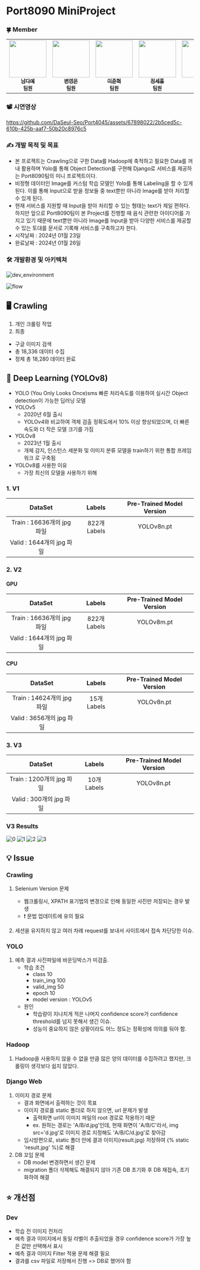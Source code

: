# Port8090 MiniProject

### 🍀 Member

<table>
  <tbody>
    <tr>
      <td align="center"><a href="https://github.com/dayeah512"><img src="https://avatars.githubusercontent.com/u/145834715?v=4" width="100px;" alt=""/><br /><sub><b>남다예</b></sub></a><br /><sub><b>팀원</b></sub><br /></td>
      <td align="center"><a href="https://github.com/byepingu"><img src="https://avatars.githubusercontent.com/u/145783010?v=4" width="100px;" alt=""/><br /><sub><b>변영은</b></sub></a><br /><sub><b>팀원</b></sub><br /></td>
      <td align="center"><a href="https://github.com/hyul77"><img src="https://avatars.githubusercontent.com/u/100561170?v=4" width="100px;" alt=""/><br /><sub><b>이준혁</b></sub></a><br /><sub><b>팀원</b></sub><br /></td>
      <td align="center"><a href="https://github.com/bbundnam"><img src="https://avatars.githubusercontent.com/u/145851524?v=4" width="100px;" alt=""/><br /><sub><b>정세홍</b></sub></a><br /><sub><b>팀원</b></sub><br /></td>
      <td align="center"><a href="https://github.com/soljeong"><img src="https://avatars.githubusercontent.com/u/72812330?v=4" width="100px;" alt=""/><br /><sub><b>정솔</b></sub></a><br /><sub><b>팀원</b></sub><br /></td>
      <td align="center"><a href="https://github.com/DaSeul-Seo"><img src="https://avatars.githubusercontent.com/u/67898022?v=4" width="100px;" alt=""/><br /><sub><b>서다슬</b></sub></a><br /><sub><b>팀장</b></sub><br /></td>
    </tr>
  </tbody>
</table>

### 📽️ 시연영상

https://github.com/DaSeul-Seo/Port4045/assets/67898022/2b5ced5c-610b-425b-aaf7-50b20c8976c5

### ✍️ 개발 목적 및 목표

- 본 프로젝트는 Crawling으로 구한 Data를 Hadoop에 축적하고 필요한 Data를 꺼내 활용하며 Yolo를 통해 Object Detection를 구현해 Django로 서비스를 제공하는 Port8090팀의 미니 프로젝트이다.
- 비정형 데이터인 Image를 커스텀 학습 모델인 Yolo를 통해 Labeling을 할 수 있게 된다. 이를 통해 Input으로 받을 정보들 중 text뿐만 아니라 Image를 받아 처리할 수 있게 된다.
- 현재 서비스를 지원할 때 Input을 받아 처리할 수 있는 형태는 text가 제일 편하다. 하지만 앞으로 Port8090팀이 본 Project를 진행할 때 음식 관련한 아이디어를 가지고 있기 때문에 text뿐만 아니라 Image를 Input을 받아 다양한 서비스를 제공할 수 있는 토대를 문서로 기록해 서비스를 구축하고자 한다.
- 시작날짜 : 2024년 01월 23일
- 완료날짜 : 2024년 01월 26일

### 🛠 개발환경 및 아키텍쳐

![dev_environment](./readMeImg/dev_environment.png)

![flow](./readMeImg/flow.svg)


## 🖥️ Crawling
1. 개인 크롤링 작업
2. 최종
  - 구글 이미지 검색
  - 총 18,336 데이터 수집
  - 정제 총 18,280 데이터 완료

## 🧠 Deep Learning (YOLOv8)
- YOLO (You Only Looks Once)sms 빠른 처리속도를 이용하여 실시간 Object detection이 가능한 딥러닝 모델
- YOLOv5
  - 2020년 6월 출시
  - YOLOv4와 비교하여 객체 검출 정확도에서 10% 이상 향상되었으며, 더 빠른 속도와 더 작은 모델 크기를 가짐
- YOLOv8
  - 2023년 1월 출시
  - 개체 감지, 인스턴스 세분화 및 이미지 분류 모델을 train하기 위한 통합 프레임워크 로 구축됨
- YOLOv8를 사용한 이유
  - 가장 최신의 모델을 사용하기 위해
### 1. V1

| DataSet  | Labels | Pre-Trained Model Version |
| :---:         |     :---:      |          :---: |
| Train : 16636개의 jpg 파일  | 822개 Labels | YOLOv8n.pt |
| Valid : 1644개의 jpg 파일  |   |

### 2. V2

#### GPU

| DataSet  | Labels | Pre-Trained Model Version |
| :---:         |     :---:      |          :---: |
| Train : 16636개의 jpg 파일  | 822개 Labels | YOLOv8m.pt |
| Valid : 1644개의 jpg 파일  |   |

#### CPU

| DataSet  | Labels | Pre-Trained Model Version |
| :---:         |     :---:      |          :---: |
| Train : 14624개의 jpg 파일  | 15개 Labels | YOLOv8n.pt |
| Valid : 3656개의 jpg 파일  |   |

### 3. V3

| DataSet  | Labels | Pre-Trained Model Version |
| :---:         |     :---:      |          :---: |
| Train : 1200개의 jpg 파일  | 10개 Labels | YOLOv8n.pt |
| Valid : 300개의 jpg 파일  |   |

### V3 Results
![0](./readMeImg/val_batch0_labels.jpg)
![1](./readMeImg/hamberger.png)
![2](./readMeImg/bread.png)
![3](./readMeImg/ghamberger.png)


## 💡 Issue
### Crawling
1. Selenium Version 문제
    - 웹크롤링시, XPATH 표기법의 변경으로 인해 동일한 사진만 저장되는 경우 발생
    - ❗ 문법 업데이트에 유의 필요

2. 세션을 유지하지 않고 여러 차례 request를 보내서 사이트에서 접속 차단당한 이슈.

### YOLO
1. 예측 결과 사진파일에 바운딩박스가 미검출.
    - 학습 조건
      - class 10
      - train_img 100
      - valid_img 50
      - epoch 10
      - model version : YOLOv5
    - 원인
      - 학습량이 지나치게 적은 나머지 confidence score가 confidence threshold를 넘지 못해서 생긴 이슈.
      - 성능이 중요하지 않은 상황이라도 어느 정도는 정확성에 의의를 둬야 함.

### Hadoop
1. Hadoop을 사용하지 않을 수 없을 만큼 많은 양의 데이터를 수집하려고 했지만, 크롤링이 생각보다 쉽지 않았다.

### Django Web
1. 이미지 경로 문제
    - 결과 화면에서 출력하는 것이 목표
    - 이미지 경로를 static 폴더로 하지 않으면, url 문제가 발생
      - 출력화면 url이 이미지 파일의 root 경로로 작용하기 때문
      - ex. 원하는 경로는 'A/B/d.jpg'인데, 현재 화면이 'A/B/C'라서, img src='d.jpg'로 이미지 경로 지정해도 'A/B/C/d.jpg'로 찾아감
    - 임시방편으로, static 폴더 안에 결과 이미지(result.jpg) 저장하여 {% static 'result.jpg' %}로 해결
2. DB 꼬임 문제
    - DB model 변경하면서 생긴 문제
    - migration 폴더 삭제해도 해결되지 않아 기존 DB 초기화 후 DB 재접속, 초기화하여 해결

## ⭐ 개선점
### Dev
- 학습 전 이미지 전처리
- 예측 결과 이미지에서 동일 라벨이 추출되었을 경우 confidence score가 가장 높은 값만 선택해서 표시
- 예측 결과 이미지 Filter 적용 문제 해결 필요
- 결과를 csv 파일로 저장해서 진행 => DB로 했어야 함

